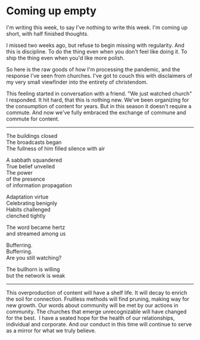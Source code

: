 <template data-parse>2020-04-08 #newsletter</template>

# Coming up empty

I'm writing this week, to say I've nothing to write this week.
I'm coming up short, with half finished thoughts.

I missed two weeks ago, but refuse to begin missing with regularity.
And this is discipline.
To do the thing even when you don't feel like doing it.
To ship the thing even when you'd like more polish.

So here is the raw goods of how I'm processing the pandemic, and the response I've seen from churches.
I've got to couch this with disclaimers of my very small viewfinder into the entirety of christendom.

This feeling started in conversation with a friend.
"We just watched church" I responded.
It hit hard, that this is nothing new.
We've been organizing for the consumption of content for years.
But in this season it doesn't require a commute.
And now we've fully embraced the exchange of commune and commute for content.

---

The buildings closed\
The broadcasts began\
The fullness of him filled silence with air

A sabbath squandered\
True belief unveiled\
The power\
of the presence\
of information propagation

Adaptation virtue\
Celebrating benignly\
Habits challenged\
clenched tightly

The word became hertz\
and streamed among us

Bufferring.\
Bufferring.\
Are you still watching?

The bullhorn is willing\
but the network is weak

---

This overproduction of content will have a shelf life.
It will decay to enrich the soil for connection.
Fruitless methods will find pruning, making way for new growth.
Our words about community will be met by our actions in community.
The churches that emerge unrecognizable will have changed for the best. 
I have a seated hope for the health of our relationships, individual and corporate.
And our conduct in this time will continue to serve as a mirror for what we truly believe.